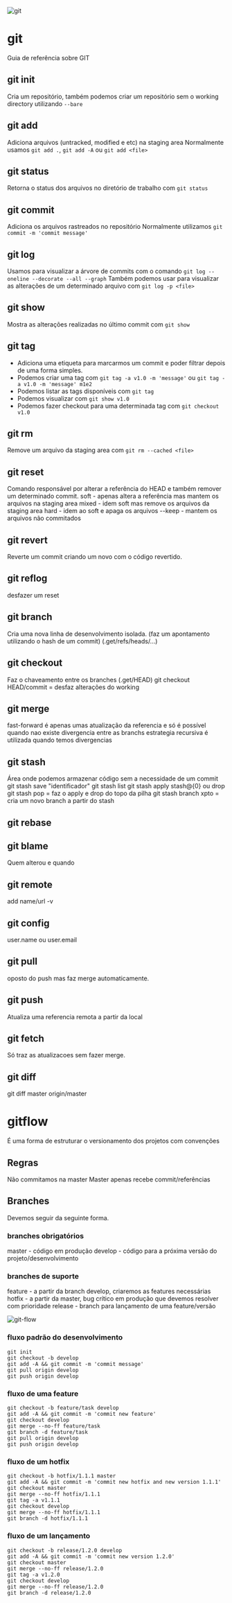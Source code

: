 ![git](https://git-scm.com/images/logos/downloads/Git-Icon-1788C.png "git")

# git
Guia de referência sobre GIT

## git init
Cria um repositório, também podemos criar um repositório sem o working directory utilizando ```--bare```

## git add
Adiciona arquivos (untracked, modified e etc) na staging area
Normalmente usamos ```git add .```, ```git add -A``` ou ```git add <file>```

## git status
Retorna o status dos arquivos no diretório de trabalho com ```git status```

## git commit 
Adiciona os arquivos rastreados no repositório
Normalmente utilizamos ```git commit -m 'commit message'```

## git log
Usamos para visualizar a árvore de commits com o comando ```git log --oneline --decorate --all --graph```
Também podemos usar para visualizar as alterações de um determinado arquivo com ```git log -p <file>```

## git show
Mostra as alterações realizadas no último commit com ```git show```

## git tag
- Adiciona uma etiqueta para marcarmos um commit e poder filtrar depois de uma forma simples.
- Podemos criar uma tag com ```git tag -a v1.0 -m 'message'``` ou ```git tag -a v1.0 -m 'message' m1e2```
- Podemos listar as tags disponíveis com ```git tag```
- Podemos visualizar com ```git show v1.0```
- Podemos fazer checkout para uma determinada tag com ```git checkout v1.0```

## git rm
Remove um arquivo da staging area com ```git rm --cached <file>```

## git reset
Comando responsável por alterar a referência do HEAD e também remover um determinado commit.
soft - apenas altera a referência mas mantem os arquivos na staging area
mixed - idem soft mas remove os arquivos da staging area
hard - idem ao soft e apaga os arquivos
--keep - mantem os arquivos não commitados

## git revert <commit>
Reverte um commit criando um novo com o código revertido.

## git reflog
desfazer um reset

## git branch
Cria uma nova linha de desenvolvimento isolada. (faz um apontamento utilizando o hash de um commit)
(.get/refs/heads/...)

## git checkout
Faz o chaveamento entre os branches
(.get/HEAD)
git checkout HEAD/commit <file> = desfaz alterações do working

## git merge
fast-forward é apenas umas atualização da referencia e só é possível quando nao existe divergencia entre as branchs
estrategia recursiva é utilizada quando temos divergencias

## git stash
Área onde podemos armazenar código sem a necessidade de um commit
git stash save "identificador"
git stash list
git stash apply stash@{0} ou drop
git stash pop = faz o apply e drop do topo da pilha
git stash branch xpto = cria um novo branch a partir do stash

## git rebase

## git blame <file>
Quem alterou e quando

## git remote
add name/url
-v

## git config
user.name ou user.email

## git pull
oposto do push mas faz merge automaticamente.

## git push
Atualiza uma referencia remota a partir da local

## git fetch
Só traz as atualizacoes sem fazer merge.

## git diff
git diff master origin/master

# gitflow
É uma forma de estruturar o versionamento dos projetos com convenções

## Regras
Não commitamos na master
Master apenas recebe commit/referências

## Branches
Devemos seguir da seguinte forma.

### branches obrigatórios
master - código em produção
develop - código para a próxima versão do projeto/desenvolvimento

### branches de suporte
feature - a partir da branch develop, criaremos as features necessárias
hotfix - a partir da master, bug crítico em produção que devemos resolver com prioridade
release - branch para lançamento de uma feature/versão

![git-flow](https://leanpub.com/site_images/git-flow/git-workflow-release-cycle-3release.png "git flow")

### fluxo padrão do desenvolvimento
```
git init
git checkout -b develop
git add -A && git commit -m 'commit message'
git pull origin develop
git push origin develop
```

### fluxo de uma feature
```
git checkout -b feature/task develop
git add -A && git commit -m 'commit new feature'
git checkout develop
git merge --no-ff feature/task
git branch -d feature/task
git pull origin develop
git push origin develop
```

### fluxo de um hotfix
```
git checkout -b hotfix/1.1.1 master
git add -A && git commit -m 'commit new hotfix and new version 1.1.1'
git checkout master
git merge --no-ff hotfix/1.1.1
git tag -a v1.1.1
git checkout develop
git merge --no-ff hotfix/1.1.1
git branch -d hotfix/1.1.1
```

### fluxo de um lançamento
```
git checkout -b release/1.2.0 develop
git add -A && git commit -m 'commit new version 1.2.0'
git checkout master
git merge --no-ff release/1.2.0
git tag -a v1.2.0
git checkout develop
git merge --no-ff release/1.2.0
git branch -d release/1.2.0
```
